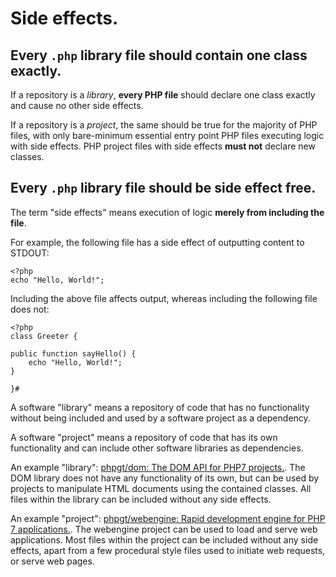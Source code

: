 # Side effects.

## Every `.php` library file should contain one class exactly.

If a repository is a _library_, **every PHP file** should declare one class exactly and cause no other side effects.

If a repository is a _project_, the same should be true for the majority of PHP files, with only bare-minimum essential entry point PHP files executing logic with side effects. PHP project files with side effects **must not** declare new classes.

## Every `.php` library file should be side effect free.

The term "side effects" means execution of logic **merely from including the file**.

For example, the following file has a side effect of outputting content to STDOUT:

```
<?php
echo "Hello, World!";
```

Including the above file affects output, whereas including the following file does not:

```
<?php
class Greeter {

public function sayHello() {
	echo "Hello, World!";
}

}#
```

A software "library" means a repository of code that has no functionality without being included and used by a software project as a dependency.

A software "project" means a repository of code that has its own functionality and can include other software libraries as dependencies.

An example "library": [phpgt/dom: The DOM API for PHP7 projects.][phpgt/dom]. The DOM library does not have any functionality of its own, but can be used by projects to manipulate HTML documents using the contained classes. All files within the library can be included without any side effects.

An example "project": [phpgt/webengine: Rapid development engine for PHP 7 applications.][phpgt/webengine]. The webengine project can be used to load and serve web applications. Most files within the project can be included without any side effects, apart from a few procedural style files used to initiate web requests, or serve web pages.

[phpgt/dom]: https://github.com/phpgt/dom
[phpgt/webengine]: https://github.com/phpgt/webengine
